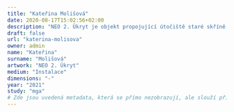 ```yaml
---
title: "Kateřina Molišová"
date: 2020-08-17T15:02:56+02:00
description: "NEO 2. Úkryt je objekt propojující útočiště staré skříně spojené s mými vzpomínkami na dětství s audio nahrávkou „pohádek“ ukrytých v ní."
draft: false
url: "katerina-molisova"
owner: admin
name: "Kateřina"
surname: "Molišová"
artwork: "NEO 2. Úkryt"
medium: "Instalace"
dimensions: "-"
year: "2021"
study: "mga"
# Zde jsou uvedená metadata, která se přímo nezobrazují, ale slouží při generování webu - tagů pro Facebook a Twitter, atd.
---
```

